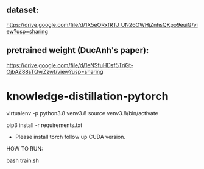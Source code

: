 

## dataset:

https://drive.google.com/file/d/1X5eORxfRTJ_UN26OWHjZnhsQKpo9euiG/view?usp=sharing

## pretrained weight (DucAnh's paper): 

https://drive.google.com/file/d/1eNSfuHDsf5TriGt-OjbAZ88sTQvrZzwt/view?usp=sharing

# knowledge-distillation-pytorch

virtualenv -p python3.8 venv3.8
source venv3.8/bin/activate

pip3 install -r requirements.txt

* Please install torch follow up CUDA version.

HOW TO RUN:

bash train.sh
